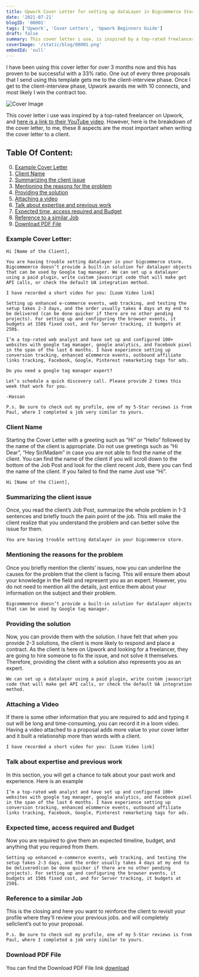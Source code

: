 ```yaml
---
title: Upwork Cover Letter for setting up dataLayer in Bigcommerce Store for Google Tag Manager
date: '2021-07-21'
blogID: '00001'
tags: ['Upwork', 'Cover Letters', 'Upwork Beginners Guide']
draft: false
summary: This cover letter i use, is inspired by a top-rated freelancer on Upwork. However, here is the breakdown of the cover letter. These 8 aspects are the most important when writing the cover letter to a client for setting up a datalayer in a bigcommerce store for google tag manager.
coverImage: '/static/blog/00001.png'
embedId: 'null'
---
```


I have been using this cover letter for over 3 months now and this has proven to be successful with a 33% ratio. One out of every three proposals that I send using this template gets me to the client-interview phase. Once I get to the client-interview phase, Upwork awards me with 10 connects, and most likely I win the contract too.

![Cover Image](/static/blog/00001.png)

This cover letter i use was inspired by a top-rated freelancer on Upwork, and [here is a link to their YouTube video](https://www.youtube.com/watch?v=iGItwYOYB_E&list=PLCfjqPPfH_dYeX3RNc1JfnEjqKeYbb8A8&index=5). However, here is the breakdown of the cover letter, to me, these 8 aspects are the most important when writing the cover letter to a client.

## Table Of Content:

0. [Example Cover Letter](#example-cover-letter)
1. [Client Name](#client-name)
2. [Summarizing the client issue](#summarizing-the-client-issue)
3. [Mentioning the reasons for the problem](#mentioning-the-reasons-for-the-problem)
4. [Providing the solution](#providing-the-solution)
5. [Attaching a video](#attaching-a-video)
6. [Talk about expertise and previous work](#talk-about-expertise-and-previous-work)
7. [Expected time, access required and Budget](#expected-time-access-required-and-budget)
8. [Reference to a similar Job](#reference-to-a-similar-job)
9. [Download PDF File](#download-pdf-file)

### Example Cover Letter:

```
Hi [Name of the Client],

You are having trouble setting datalayer in your bigcommerce store. Bigcommemrce doesn’t provide a built-in solution for datalayer objects that can be used by Google tag manager. We can set up a datalayer using a paid plugin, write custom javascript code that will make get API calls, or check the default UA integration method.

I have recorded a short video for you: [Loom Video link]

Setting up enhanced e-commerce events, web tracking, and testing the setup takes 2-3 days, and the order usually takes 4 days at my end to be delivered (can be done quicker if there are no other pending projects). For setting up and configuring the browser events, it budgets at 150$ fixed cost, and for Server tracking, it budgets at 250$.

I’m a top-rated web analyst and have set up and configured 100+ websites with google tag manager, google analytics, and Facebook pixel in the span of the last 6 months. I have experience setting up conversion tracking, enhanced eCommerce events, outbound affiliate links tracking, Facebook, Google, Pinterest remarketing tags for ads.

Do you need a google tag manager expert?

Let’s schedule a quick discovery call. Please provide 2 times this week that work for you.

-Hassan

P.s. Be sure to check out my profile, one of my 5-Star reviews is from Paul, where I completed a job very similar to yours.
```

### Client Name

Starting the Cover Letter with a greeting such as “Hi” or “Hello” followed by the name of the client is appropriate. Do not use greetings such as “Hi Dear”, “Hey Sir/Madam” in case you are not able to find the name of the client. You can find the name of the client if you will scroll down to the bottom of the Job Post and look for the client recent Job, there you can find the name of the client. If you failed to find the name Just use “Hi”.

```
Hi [Name of the Client],
```

### Summarizing the client issue

Once, you read the client’s Job Post, summarize the whole problem in 1-3 sentences and briefly touch the pain point of the job. This will make the client realize that you understand the problem and can better solve the issue for them.

```
You are having trouble setting datalayer in your bigcommerce store.
```

### Mentioning the reasons for the problem

Once you briefly mention the clients’ issues, now you can underline the causes for the problem that the client is facing. This will ensure them about your knowledge in the field and represent you as an expert. However, you do not need to mention all the details, just entice them about your information on the subject and their problem.

```
Bigcommemrce doesn’t provide a built-in solution for datalayer objects that can be used by Google tag manager.
```

### Providing the solution

Now, you can provide them with the solution. I have felt that when you provide 2-3 solutions, the client is more likely to respond and place a contract. As the client is here on Upwork and looking for a freelancer, they are going to hire someone to fix the issue, and not solve it themselves. Therefore, providing the client with a solution also represents you as an expert.

```
We can set up a datalayer using a paid plugin, write custom javascript code that will make get API calls, or check the default UA integration method.
```

### Attaching a Video

If there is some other information that you are required to add and typing it out will be long and time-consuming, you can record it in a loom video. Having a video attached to a proposal adds more value to your cover letter and it built a relationship more than words with a client.

```
I have recorded a short video for you: [Loom Video link]
```

### Talk about expertise and previous work

In this section, you will get a chance to talk about your past work and experience. Here is an example

```
I’m a top-rated web analyst and have set up and configured 100+ websites with google tag manager, google analytics, and Facebook pixel in the span of the last 6 months. I have experience setting up conversion tracking, enhanced eCommerce events, outbound affiliate links tracking, Facebook, Google, Pinterest remarketing tags for ads.
```

### Expected time, access required and Budget

Now you are required to give them an expected timeline, budget, and anything that you required from them.

```
Setting up enhanced e-commerce events, web tracking, and testing the setup takes 2-3 days, and the order usually takes 4 days at my end to be delivered(can be done quicker if there are no other pending projects). For setting up and configuring the browser events, it budgets at 150$ fixed cost, and for Server tracking, it budgets at 250$.
```

### Reference to a similar Job

This is the closing and here you want to reinforce the client to revisit your profile where they’ll review your previous jobs. and will completely sellclient’s out to your proposal.

```
P.s. Be sure to check out my profile, one of my 5-Star reviews is from Paul, where I completed a job very similar to yours.
```

### Download PDF File

You can find the Download PDF File link
<a href="/static/blog/00001_1.pdf" download>download</a>
